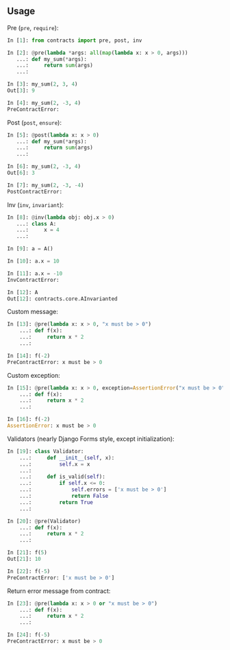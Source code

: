 



## Usage

Pre (`pre`, `require`):

```python
In [1]: from contracts import pre, post, inv

In [2]: @pre(lambda *args: all(map(lambda x: x > 0, args)))
   ...: def my_sum(*args):
   ...:     return sum(args)
   ...:

In [3]: my_sum(2, 3, 4)
Out[3]: 9

In [4]: my_sum(2, -3, 4)
PreContractError:
```

Post (`post`, `ensure`):

```python
In [5]: @post(lambda x: x > 0)
   ...: def my_sum(*args):
   ...:     return sum(args)
   ...:

In [6]: my_sum(2, -3, 4)
Out[6]: 3

In [7]: my_sum(2, -3, -4)
PostContractError:
```

Inv (`inv`, `invariant`):

```python
In [8]: @inv(lambda obj: obj.x > 0)
   ...: class A:
   ...:     x = 4
   ...:     

In [9]: a = A()

In [10]: a.x = 10

In [11]: a.x = -10
InvContractError:

In [12]: A
Out[12]: contracts.core.AInvarianted

```

Custom message:

```python
In [13]: @pre(lambda x: x > 0, "x must be > 0")
    ...: def f(x):
    ...:     return x * 2
    ...:

In [14]: f(-2)
PreContractError: x must be > 0
```

Custom exception:

```python
In [15]: @pre(lambda x: x > 0, exception=AssertionError("x must be > 0"))
    ...: def f(x):
    ...:     return x * 2
    ...:

In [16]: f(-2)
AssertionError: x must be > 0
```

Validators (nearly Django Forms style, except initialization):

```python
In [19]: class Validator:
    ...:     def __init__(self, x):
    ...:         self.x = x
    ...:         
    ...:     def is_valid(self):
    ...:         if self.x <= 0:
    ...:             self.errors = ['x must be > 0']
    ...:             return False
    ...:         return True
    ...:     

In [20]: @pre(Validator)
    ...: def f(x):
    ...:     return x * 2
    ...:

In [21]: f(5)
Out[21]: 10

In [22]: f(-5)
PreContractError: ['x must be > 0']
```

Return error message from contract:

```python
In [23]: @pre(lambda x: x > 0 or "x must be > 0")
    ...: def f(x):
    ...:     return x * 2
    ...:

In [24]: f(-5)
PreContractError: x must be > 0
```
